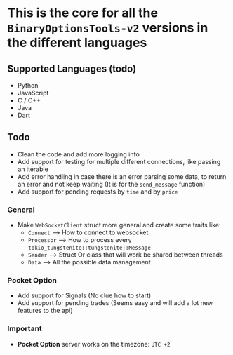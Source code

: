 # This is the core for all the `BinaryOptionsTools-v2` versions in the different languages

## Supported Languages (todo)
* Python
* JavaScript
* C / C++
* Java
* Dart

## Todo
* Clean the code and add more logging info
* Add support for testing for multiple different connections, like passing an iterable
* Add error handling in case there is an error parsing some data, to return an error and not keep waiting (It is for the `send_message` function)
* Add support for pending requests by `time` and by `price`

### General
* Make `WebSocketClient` struct more general and create some traits like:
  * `Connect` --> How to connect to websocket
  * `Processor` --> How to process every `tokio_tungstenite::tungstenite::Message`
  * `Sender` --> Struct Or class that will work be shared between threads
  * `Data` --> All the possible data management

### Pocket Option
* Add support for Signals (No clue how to start)
* Add support for pending trades (Seems easy and will add a lot new features to the api)

### Important
* **Pocket Option** server works on the timezone: `UTC +2`